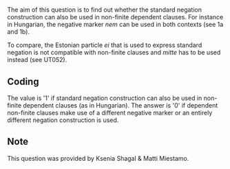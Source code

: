 # [](ParameterTable?__template__=property.md&property=Name#cldf:UT051)

The aim of this question is to find out whether the standard negation construction can also be used in non-finite dependent clauses. For instance in Hungarian, the negative marker *nem* can be used in both contexts (see 1a and 1b). 

[](ExampleTable?example_id=1a&with_internal_ref_link#cldf:UT051-1a)

[](ExampleTable?example_id=1b&with_internal_ref_link#cldf:UT051-1b)

To compare, the Estonian particle *ei* that is used to express standard negation is not compatible with non-finite clauses and *mitte* has to be used instead (see UT052). 

## Coding

The value is '1' if standard negation construction can also be used in non-finite dependent clauses (as in Hungarian). The answer is '0' if dependent non-finite clauses make use of a different negative marker or an entirely different negation construction is used.

## Note

This question was provided by Ksenia Shagal & Matti Miestamo.
